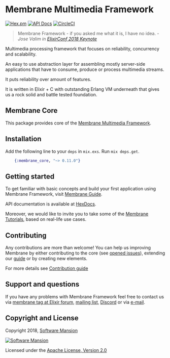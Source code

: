 # Membrane Multimedia Framework

[![Hex.pm](https://img.shields.io/hexpm/v/membrane_core.svg)](https://hex.pm/packages/membrane_core)
[![API Docs](https://img.shields.io/badge/api-docs-yellow.svg?style=flat)](https://hexdocs.pm/membrane_core/)
[![CircleCI](https://circleci.com/gh/membraneframework/membrane_core.svg?style=svg)](https://circleci.com/gh/membraneframework/membrane_core)

> Membrane Framework - if you asked me what it is, I have no idea. _- Jose Valim in [ElixirConf 2018 Keynote](https://www.youtube.com/watch?v=m7TWMFtDwHg&feature=youtu.be&t=11m18s)_

Multimedia processing framework that focuses on reliability, concurrency and scalability.

An easy to use abstraction layer for assembling mostly server-side applications that have to consume, produce or process multimedia streams.

It puts reliability over amount of features.

It is written in Elixir + C with outstanding Erlang VM underneath that gives us a rock solid and battle tested foundation.

## Membrane Core

This package provides core of the [Membrane Multimedia Framework](https://membrane.stream).

## Installation

Add the following line to your `deps` in `mix.exs`. Run `mix deps.get`.

```elixir
	{:membrane_core, "~> 0.11.0"}
```

## Getting started

To get familiar with basic concepts and build your first application using Membrane Framework, visit [Membrane Guide](https://membrane.stream/guide).

API documentation is available at [HexDocs](https://hexdocs.pm/membrane_core/).

Moreover, we would like to invite you to take some of the [Membrane Tutorials](https://membrane.stream/learn), based on real-life use cases.

## Contributing

Any contributions are more than welcome! You can help us improving Membrane by either contributing to the core (see [opened issues](https://github.com/membraneframework/membrane-core/issues)), extending our [guide](https://github.com/membraneframework/guide) or by creating new elements.

For more details see [Contribution guide](CONTRIBUTING.md)

## Support and questions

If you have any problems with Membrane Framework feel free to contact us via [membrane tag at Elixir forum](https://elixirforum.com/tag/membrane), [mailing list](https://groups.google.com/forum/#!forum/membrane-framework), [Discord](https://discord.gg/nwnfVSY) or via [e-mail](mailto:info@membraneframework.org).

## Copyright and License

Copyright 2018, [Software Mansion](https://swmansion.com/?utm_source=git&utm_medium=readme&utm_campaign=membrane)

[![Software Mansion](https://logo.swmansion.com/logo?color=white&variant=desktop&width=200&tag=membrane-github)](https://swmansion.com/?utm_source=git&utm_medium=readme&utm_campaign=membrane)

Licensed under the [Apache License, Version 2.0](LICENSE)

